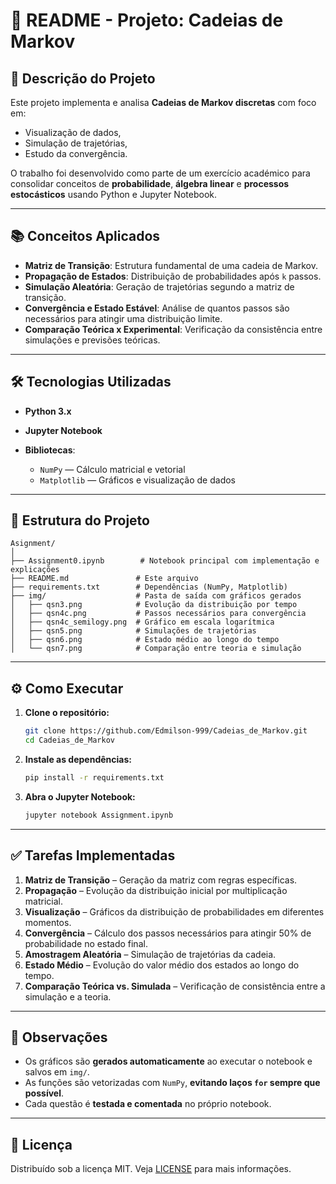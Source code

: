 # 📘 README - Projeto: Cadeias de Markov

## 🧾 Descrição do Projeto

Este projeto implementa e analisa **Cadeias de Markov discretas** com foco em:

* Visualização de dados,
* Simulação de trajetórias,
* Estudo da convergência.

O trabalho foi desenvolvido como parte de um exercício académico para consolidar conceitos de **probabilidade**, **álgebra linear** e **processos estocásticos** usando Python e Jupyter Notebook.

---

## 📚 Conceitos Aplicados

* **Matriz de Transição**: Estrutura fundamental de uma cadeia de Markov.
* **Propagação de Estados**: Distribuição de probabilidades após `k` passos.
* **Simulação Aleatória**: Geração de trajetórias segundo a matriz de transição.
* **Convergência e Estado Estável**: Análise de quantos passos são necessários para atingir uma distribuição limite.
* **Comparação Teórica x Experimental**: Verificação da consistência entre simulações e previsões teóricas.

---

## 🛠️ Tecnologias Utilizadas

* **Python 3.x**
* **Jupyter Notebook**
* **Bibliotecas**:

  * `NumPy` — Cálculo matricial e vetorial
  * `Matplotlib` — Gráficos e visualização de dados

---

## 📁 Estrutura do Projeto

```
Asignment/
│
├── Assignment0.ipynb        # Notebook principal com implementação e explicações
├── README.md               # Este arquivo
├── requirements.txt        # Dependências (NumPy, Matplotlib)
├── img/                    # Pasta de saída com gráficos gerados
│   ├── qsn3.png            # Evolução da distribuição por tempo
│   ├── qsn4c.png           # Passos necessários para convergência
│   ├── qsn4c_semilogy.png  # Gráfico em escala logarítmica
│   ├── qsn5.png            # Simulações de trajetórias
│   ├── qsn6.png            # Estado médio ao longo do tempo
│   └── qsn7.png            # Comparação entre teoria e simulação
```

---

## ⚙️ Como Executar

1. **Clone o repositório:**

   ```bash
   git clone https://github.com/Edmilson-999/Cadeias_de_Markov.git
   cd Cadeias_de_Markov
   ```

2. **Instale as dependências:**

   ```bash
   pip install -r requirements.txt
   ```

3. **Abra o Jupyter Notebook:**

   ```bash
   jupyter notebook Assignment.ipynb
   ```

---

## ✅ Tarefas Implementadas

1. **Matriz de Transição** – Geração da matriz com regras específicas.
2. **Propagação** – Evolução da distribuição inicial por multiplicação matricial.
3. **Visualização** – Gráficos da distribuição de probabilidades em diferentes momentos.
4. **Convergência** – Cálculo dos passos necessários para atingir 50% de probabilidade no estado final.
5. **Amostragem Aleatória** – Simulação de trajetórias da cadeia.
6. **Estado Médio** – Evolução do valor médio dos estados ao longo do tempo.
7. **Comparação Teórica vs. Simulada** – Verificação de consistência entre a simulação e a teoria.

---

## 📌 Observações

* Os gráficos são **gerados automaticamente** ao executar o notebook e salvos em `img/`.
* As funções são vetorizadas com `NumPy`, **evitando laços `for` sempre que possível**.
* Cada questão é **testada e comentada** no próprio notebook.

---

## 📄 Licença

Distribuído sob a licença MIT. Veja [LICENSE](LICENSE) para mais informações.

